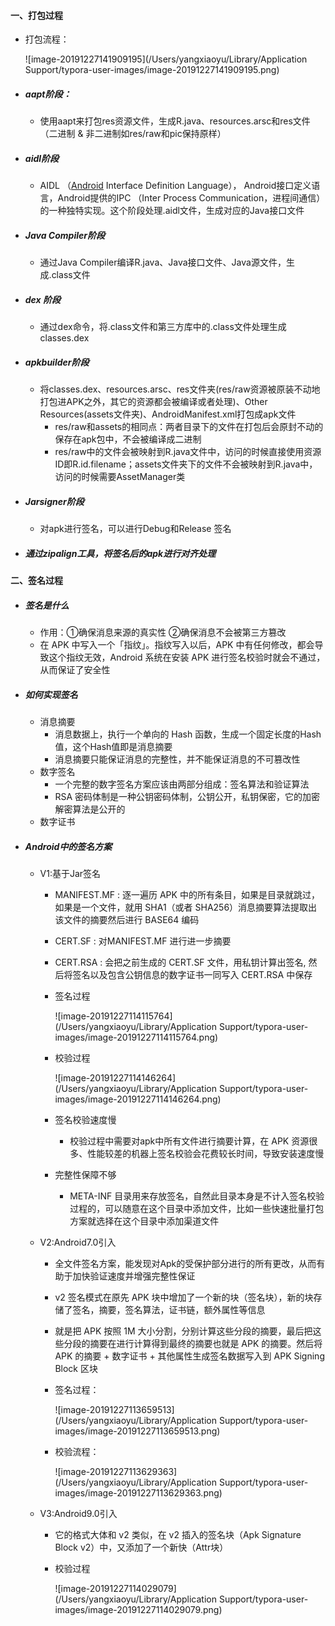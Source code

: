 

#### 一、打包过程

- 打包流程：

  ![image-20191227141909195](/Users/yangxiaoyu/Library/Application Support/typora-user-images/image-20191227141909195.png)

- ##### aapt阶段：

  - 使用aapt来打包res资源文件，生成R.java、resources.arsc和res文件（二进制 & 非二进制如res/raw和pic保持原样）

- ##### aidl阶段

  - AIDL （[Android](https://link.jianshu.com?t=http://lib.csdn.net/base/android) Interface Definition Language）， Android接口定义语言，Android提供的IPC （Inter Process Communication，进程间通信）的一种独特实现。这个阶段处理.aidl文件，生成对应的Java接口文件

- ##### Java Compiler阶段

  - 通过Java Compiler编译R.java、Java接口文件、Java源文件，生成.class文件

- ##### dex 阶段

  - 通过dex命令，将.class文件和第三方库中的.class文件处理生成classes.dex

- ##### apkbuilder阶段

  - 将classes.dex、resources.arsc、res文件夹(res/raw资源被原装不动地打包进APK之外，其它的资源都会被编译或者处理)、Other Resources(assets文件夹)、AndroidManifest.xml打包成apk文件
    - res/raw和assets的相同点：两者目录下的文件在打包后会原封不动的保存在apk包中，不会被编译成二进制
    - res/raw中的文件会被映射到R.java文件中，访问的时候直接使用资源ID即R.id.filename；assets文件夹下的文件不会被映射到R.java中，访问的时候需要AssetManager类

- ##### Jarsigner阶段

  - 对apk进行签名，可以进行Debug和Release 签名

- ##### 通过zipalign工具，将签名后的apk进行对齐处理

#### 二、签名过程

- ##### 签名是什么

  - 作用：①确保消息来源的真实性  ②确保消息不会被第三方篡改
  - 在 APK 中写入一个「指纹」。指纹写入以后，APK 中有任何修改，都会导致这个指纹无效，Android 系统在安装 APK 进行签名校验时就会不通过，从而保证了安全性

- ##### 如何实现签名

  - 消息摘要
    - 消息数据上，执行一个单向的 Hash 函数，生成一个固定长度的Hash值，这个Hash值即是消息摘要
    - 消息摘要只能保证消息的完整性，并不能保证消息的不可篡改性
  - 数字签名
    - 一个完整的数字签名方案应该由两部分组成：签名算法和验证算法
    - RSA 密码体制是一种公钥密码体制，公钥公开，私钥保密，它的加密解密算法是公开的
  - 数字证书

- ##### Android中的签名方案

  - V1:基于Jar签名

    - MANIFEST.MF : 逐一遍历 APK 中的所有条目，如果是目录就跳过，如果是一个文件，就用 SHA1（或者 SHA256）消息摘要算法提取出该文件的摘要然后进行 BASE64 编码
    - CERT.SF : 对MANIFEST.MF 进行进一步摘要
    - CERT.RSA : 会把之前生成的 CERT.SF 文件，用私钥计算出签名, 然后将签名以及包含公钥信息的数字证书一同写入 CERT.RSA 中保存
    
    - 签名过程

      ![image-20191227114115764](/Users/yangxiaoyu/Library/Application Support/typora-user-images/image-20191227114115764.png)

    - 校验过程

      ![image-20191227114146264](/Users/yangxiaoyu/Library/Application Support/typora-user-images/image-20191227114146264.png)

    - 签名校验速度慢

      - 校验过程中需要对apk中所有文件进行摘要计算，在 APK 资源很多、性能较差的机器上签名校验会花费较长时间，导致安装速度慢
  
    - 完整性保障不够
    
      - META-INF 目录用来存放签名，自然此目录本身是不计入签名校验过程的，可以随意在这个目录中添加文件，比如一些快速批量打包方案就选择在这个目录中添加渠道文件

  - V2:Android7.0引入

    - 全文件签名方案，能发现对Apk的受保护部分进行的所有更改，从而有助于加快验证速度并增强完整性保证
    - v2 签名模式在原先 APK 块中增加了一个新的块（签名块），新的块存储了签名，摘要，签名算法，证书链，额外属性等信息
    - 就是把 APK 按照 1M 大小分割，分别计算这些分段的摘要，最后把这些分段的摘要在进行计算得到最终的摘要也就是 APK 的摘要。然后将 APK 的摘要 + 数字证书 + 其他属性生成签名数据写入到 APK Signing Block 区块
  
    

    - 签名过程：
  
      ![image-20191227113659513](/Users/yangxiaoyu/Library/Application Support/typora-user-images/image-20191227113659513.png)
  
    - 校验流程：

      ![image-20191227113629363](/Users/yangxiaoyu/Library/Application Support/typora-user-images/image-20191227113629363.png)

    

  - V3:Android9.0引入

    - 它的格式大体和 v2 类似，在 v2 插入的签名块（Apk Signature Block v2）中，又添加了一个新快（Attr块）
  
    - 校验过程

      ![image-20191227114029079](/Users/yangxiaoyu/Library/Application Support/typora-user-images/image-20191227114029079.png)